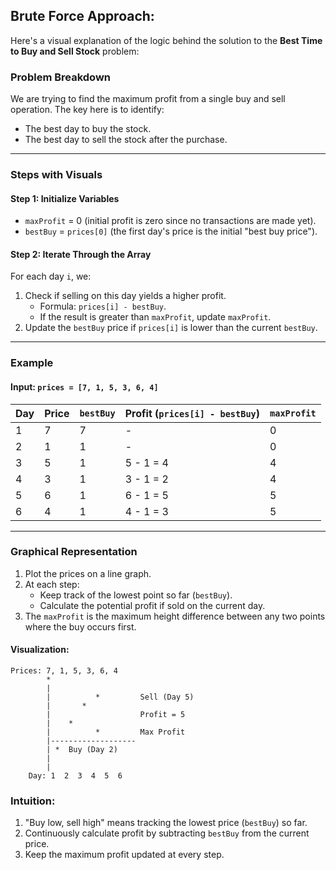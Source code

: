 ## Brute Force Approach:
Here's a visual explanation of the logic behind the solution to the **Best Time to Buy and Sell Stock** problem:

### Problem Breakdown
We are trying to find the maximum profit from a single buy and sell operation. The key here is to identify:
- The best day to buy the stock.
- The best day to sell the stock after the purchase.

---

### Steps with Visuals

#### **Step 1: Initialize Variables**
- `maxProfit` = 0 (initial profit is zero since no transactions are made yet).
- `bestBuy` = `prices[0]` (the first day's price is the initial "best buy price").

#### **Step 2: Iterate Through the Array**
For each day `i`, we:
1. Check if selling on this day yields a higher profit.
   - Formula: `prices[i] - bestBuy`.
   - If the result is greater than `maxProfit`, update `maxProfit`.
2. Update the `bestBuy` price if `prices[i]` is lower than the current `bestBuy`.

---

### Example
#### Input: `prices = [7, 1, 5, 3, 6, 4]`

| Day | Price | `bestBuy` | Profit (`prices[i] - bestBuy`) | `maxProfit` |
|-----|-------|-----------|-------------------------------|-------------|
|  1  |   7   |    7      |             -                 |      0      |
|  2  |   1   |    1      |             -                 |      0      |
|  3  |   5   |    1      |            5 - 1 = 4          |      4      |
|  4  |   3   |    1      |            3 - 1 = 2          |      4      |
|  5  |   6   |    1      |            6 - 1 = 5          |      5      |
|  6  |   4   |    1      |            4 - 1 = 3          |      5      |

---

### **Graphical Representation**

1. Plot the prices on a line graph.
2. At each step:
   - Keep track of the lowest point so far (`bestBuy`).
   - Calculate the potential profit if sold on the current day.
3. The `maxProfit` is the maximum height difference between any two points where the buy occurs first.

#### Visualization:
```
Prices: 7, 1, 5, 3, 6, 4
        *                       
        |                    
        |          *         Sell (Day 5)
        |       *            
        |                    Profit = 5
        |    *               
        |          *         Max Profit
        |-------------------      
        | *  Buy (Day 2)
        |     
        |
    Day: 1  2  3  4  5  6 
```

### Intuition:
1. "Buy low, sell high" means tracking the lowest price (`bestBuy`) so far.
2. Continuously calculate profit by subtracting `bestBuy` from the current price.
3. Keep the maximum profit updated at every step.